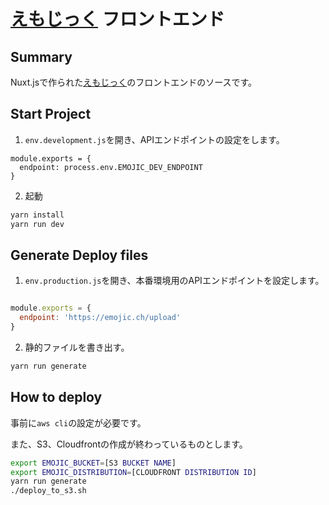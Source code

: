 # [えもじっく](https://emojic.ch) フロントエンド

## Summary
Nuxt.jsで作られた[えもじっく](https://emojic.ch)のフロントエンドのソースです。
## Start Project
1. `env.development.js`を開き、APIエンドポイントの設定をします。

```javascirpt
module.exports = {
  endpoint: process.env.EMOJIC_DEV_ENDPOINT
}
```

2. 起動
``` bash
yarn install
yarn run dev
```

## Generate Deploy files
1. `env.production.js`を開き、本番環境用のAPIエンドポイントを設定します。

```javascript

module.exports = {
  endpoint: 'https://emojic.ch/upload'
}
```

2. 静的ファイルを書き出す。

```bash
yarn run generate
```

## How to deploy
事前に`aws cli`の設定が必要です。

また、S3、Cloudfrontの作成が終わっているものとします。
```bash
export EMOJIC_BUCKET=[S3 BUCKET NAME]
export EMOJIC_DISTRIBUTION=[CLOUDFRONT DISTRIBUTION ID]
yarn run generate
./deploy_to_s3.sh
```